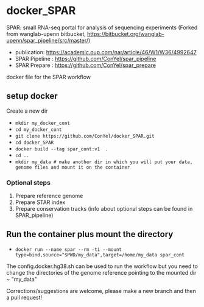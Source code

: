 # docker_SPAR
SPAR: small RNA-seq portal for analysis of sequencing experiments
(Forked from wanglab-upenn bitbucket, https://bitbucket.org/wanglab-upenn/spar_pipeline/src/master/)
* publication: https://academic.oup.com/nar/article/46/W1/W36/4992647
* SPAR Pipeline : https://github.com/ConYel/spar_pipeline 
* SPAR Prepare : https://github.com/ConYel/spar_prepare

docker file for the SPAR workflow

## setup docker
Create a new dir 
* `mkdir my_docker_cont`
* `cd my_docker_cont`
* `git clone https://github.com/ConYel/docker_SPAR.git`
* `cd docker_SPAR`
* `docker build --tag spar_cont:v1  .`
* `cd ..`
* `mkdir my_data # make another dir in which you will put your data, genome files and mount it on the container`

### Optional steps
  1. Prepare reference genome
  2. Prepare STAR index
  3. Prepare conservation tracks
(info about optional steps can be found in SPAR_pipeline)
## Run the container plus mount the directory 
* `docker run --name spar --rm -ti --mount type=bind,source="$PWD/my_data",target=/home/my_data spar_cont`

The config.docker.hg38.sh can be used to run the workflow but you need to 
change the directories of the genome reference pointing to the mounted dir ~ "my_data"



Corrections/suggestions are welcome, please make a new branch and then a pull request!
